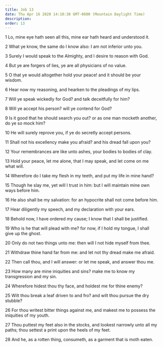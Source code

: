 ```yaml
---
title: Job 13
date: Thu Apr 16 2020 14:10:38 GMT-0600 (Mountain Daylight Time)
description: 
order: 13
---
```


<p>1 Lo, mine eye hath seen all this, mine ear hath heard and understood it.</p>
<p>2 What ye know, the same do I know also: I am not inferior unto you.</p>
<p>3 Surely I would speak to the Almighty, and I desire to reason with God.</p>
<p>4 But ye are forgers of lies, ye are all physicians of no value.</p>
<p>
  5 O that ye would altogether hold your peace! and it should be your wisdom.
</p>
<p>6 Hear now my reasoning, and hearken to the pleadings of my lips.</p>
<p>7 Will ye speak wickedly for God? and talk deceitfully for him?</p>
<p>8 Will ye accept his person? will ye contend for God?</p>
<p>
  9 Is it good that he should search you out? or as one man mocketh another, do
  ye so mock him?
</p>
<p>10 He will surely reprove you, if ye do secretly accept persons.</p>
<p>11 Shall not his excellency make you afraid? and his dread fall upon you?</p>
<p>12 Your remembrances are like unto ashes, your bodies to bodies of clay.</p>
<p>
  13 Hold your peace, let me alone, that I may speak, and let come on me what
  will.
</p>
<p>
  14 Wherefore do I take my flesh in my teeth, and put my life in mine hand?
</p>
<p>
  15 Though he slay me, yet will I trust in him: but I will maintain mine own
  ways before him.
</p>
<p>
  16 He also shall be my salvation: for an hypocrite shall not come before him.
</p>
<p>17 Hear diligently my speech, and my declaration with your ears.</p>
<p>18 Behold now, I have ordered my cause; I know that I shall be justified.</p>
<p>
  19 Who is he that will plead with me? for now, if I hold my tongue, I shall
  give up the ghost.
</p>
<p>20 Only do not two things unto me: then will I not hide myself from thee.</p>
<p>21 Withdraw thine hand far from me: and let not thy dread make me afraid.</p>
<p>
  22 Then call thou, and I will answer: or let me speak, and answer thou me.
</p>
<p>
  23 How many are mine iniquities and sins? make me to know my transgression and
  my sin.
</p>
<p>24 Wherefore hidest thou thy face, and holdest me for thine enemy?</p>
<p>
  25 Wilt thou break a leaf driven to and fro? and wilt thou pursue the dry
  stubble?
</p>
<p>
  26 For thou writest bitter things against me, and makest me to possess the
  iniquities of my youth.
</p>
<p>
  27 Thou puttest my feet also in the stocks, and lookest narrowly unto all my
  paths; thou settest a print upon the heels of my feet.
</p>
<p>28 And he, as a rotten thing, consumeth, as a garment that is moth eaten.</p>
